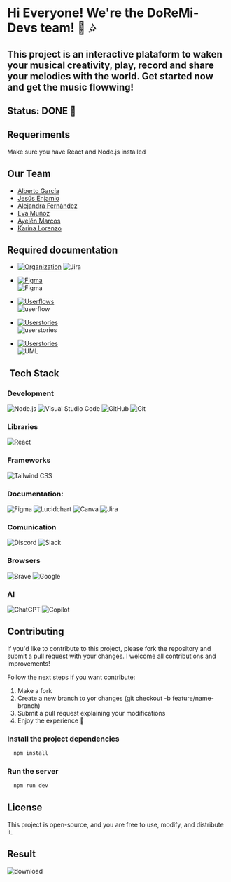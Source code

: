 
# Hi Everyone! We're the DoReMi-Devs team! 🎹 🎶

## This project is an interactive plataform to waken your musical creativity, play, record and share your melodies with the world. Get started now and get the music flowwing!

## Status: DONE 🚀

## Requeriments
Make sure you have React and Node.js installed

## Our Team
- [Alberto García](https://github.com/algama17)
- [Jesús Enjamio](https://github.com/JesusEnjamio)
- [Alejandra Fernández](https://github.com/Akalchi)
- [Eva Muñoz](https://github.com/Emagmunioz)
- [Ayelén Marcos](https://github.com/Ayuik)
- [Karina Lorenzo](https://github.com/karinalorenzo)

## Required documentation 
- [![Organization](https://img.shields.io/badge/-Jira-0052CC?logo=jira&logoColor=white&style=flat)](https://karinalrg16.atlassian.net/jira/software/projects/SCRUM/boards/1)
![Jira](https://github.com/user-attachments/assets/20078dc5-8c36-44fb-b28c-8e89b1050de5)

- [![Figma](https://img.shields.io/badge/-Figma-F24E1E?logo=figma&logoColor=white&style=flat)](https://www.figma.com/design/veBM9Qlo7Bwnze7VxLvW2j/Proyectos?node-id=0-1&p=f&t=RxaSIoVc8AEtak0n-0)\
![Figma](https://github.com/user-attachments/assets/79542899-89c0-46c1-8531-be2fc3e27ae1)

- [![Userflows](https://img.shields.io/badge/-Lucidchart-5B5D5D?logo=lucidchart&logoColor=white&style=flat)](https://app.diagrams.net/#G198oBy4hNvh0jnQZ5eFoBtZ8W9AQj-Dp5#%7B%22pageId%22%3A%22gOuFC4SUz20mN5y9nW_Y%22%7D)\
![userflow](https://github.com/user-attachments/assets/40c42610-d966-4281-98f2-49eca8f0de7d)
  
- [![Userstories](https://img.shields.io/badge/-Lucidchart-5B5D5D?logo=lucidchart&logoColor=white&style=flat)](https://app.diagrams.net/#G198oBy4hNvh0jnQZ5eFoBtZ8W9AQj-Dp5#%7B%22pageId%22%3A%22gOuFC4SUz20mN5y9nW_Y%22%7D)\
![userstories](https://github.com/user-attachments/assets/96030213-e14e-485c-a163-b859ac002ff7)

- [![Userstories](https://img.shields.io/badge/-Lucidchart-5B5D5D?logo=lucidchart&logoColor=white&style=flat)](https://app.diagrams.net/#G198oBy4hNvh0jnQZ5eFoBtZ8W9AQj-Dp5#%7B%22pageId%22%3A%22gOuFC4SUz20mN5y9nW_Y%22%7D)\
![UML](https://github.com/user-attachments/assets/a9680159-15dd-4d71-a6dc-e6b9284e559e)

## &nbsp;Tech Stack
### Development
![Node.js](https://img.shields.io/badge/-Node.js-339933?logo=node.js&logoColor=white&style=flat)
![Visual Studio Code](https://img.shields.io/badge/-Visual_Studio_Code-007ACC?logo=visual-studio-code&logoColor=white&style=flat)
![GitHub](https://img.shields.io/badge/-GitHub-181717?logo=github&logoColor=white&style=flat)
![Git](https://img.shields.io/badge/-Git-F05032?logo=git&logoColor=white&style=flat) 

### Libraries
![React](https://img.shields.io/badge/-React-61DAFB?logo=react&logoColor=black&style=flat)

### Frameworks
![Tailwind CSS](https://img.shields.io/badge/-Tailwind%20CSS-06B6D4?logo=tailwindcss&logoColor=white&style=flat)  

 ### Documentation:
![Figma](https://img.shields.io/badge/-Figma-F24E1E?logo=figma&logoColor=white&style=flat)
![Lucidchart](https://img.shields.io/badge/-Lucidchart-5B5D5D?logo=lucidchart&logoColor=white&style=flat)
![Canva](https://img.shields.io/badge/-Canva-00C4CC?logo=canva&logoColor=white&style=flat)
![Jira](https://img.shields.io/badge/-Jira-0052CC?logo=jira&logoColor=white&style=flat)

 ### Comunication
![Discord](https://img.shields.io/badge/-Discord-5865F2?logo=discord&logoColor=white&style=flat)
![Slack](https://img.shields.io/badge/-Slack-4A154B?logo=slack&logoColor=white&style=flat)

### Browsers
![Brave](https://img.shields.io/badge/-Brave-FB542B?logo=brave&logoColor=white&style=flat)
![Google](https://img.shields.io/badge/-Google-4285F4?logo=google&logoColor=white&style=flat)

### AI
![ChatGPT](https://img.shields.io/badge/-ChatGPT-10A37F?logo=openai&logoColor=white&style=flat)
![Copilot](https://img.shields.io/badge/-Copilot-0078D4?style=flat&logo=microsoft&logoColor=white)

## Contributing
If you'd like to contribute to this project, please fork the repository and submit a pull request with your changes. I welcome all contributions and improvements!

Follow the next steps if you want contribute:

1. Make a fork
2. Create a new branch to yor changes (git checkout -b feature/name-branch)
3. Submit a pull request explaining your modifications
4. Enjoy the experience 🚀

### Install the project dependencies

```bash
  npm install
```
### Run the server

```bash
  npm run dev
```
## License
This project is open-source, and you are free to use, modify, and distribute it.

## Result
![download](https://github.com/user-attachments/assets/31479048-75a2-40b0-860e-e681b937af6d)


